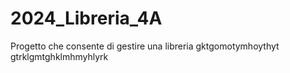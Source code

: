 # 2024_Libreria_4A
Progetto che consente di gestire una libreria
gktgomotymhoythyt
gtrklgmtghklmhmyhlyrk

